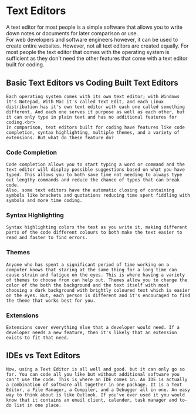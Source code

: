 # Text Editors

A text editor for most people is a simple software that allows you to write down notes or documents for later comparison or use.<br>
For web developers and software engineers however, it can be used to create entire websites. However, not all text editors are created equally. For most people the text editor that comes with the operating system is sufficient as they don't need the other features that come with a text editor built for coding.

## Basic Text Editors vs Coding Built Text Editors

    Each operating system comes with its own text editor; with Windows it's Notepad, With Mac it's called Text Edit, and each Linux distribution has it's own text editor with each one called something different. And each one serves it purpose as well as each other, but it can only type in plain text and has no additional features for coding.<br>
    In comparison, text editors built for coding have features like code completion, syntax highlighting, multiple themes, and a variety of extensions. But what do these feature do?

### Code Completion

    Code completion allows you to start typing a word or command and the text editor will display possible suggestions based on what you have typed. This allows you to both save time not needing to always type out lengthy commands and reduce the chance of typos that can break code.
    Also, some text editors have the automatic closing of containing symbols like brackets and quotations reducing time spent fiddling with symbols and more time coding.

### Syntax Highlighting

    Syntax highlighting colors the text as you write it, making different parts of the code different colours to both make the text easier to read and faster to find errors.

### Themes

    Anyone who has spent a significant period of time working on a computer knows that staring at the same thing for a long time can cause strain and fatigue on the eyes. This is where having a variety of themes to choose from can help out. Themes allow you to change the color of the both the background and the text itself with most choosing a dark background with brightly coloured text which is easier on the eyes. But, each person is different and it's encouraged to find the theme that works best for you.

### Extensions

    Extensions cover everything else that a developer would need. If a developer needs a new feature, then it's likely that an extension exists to fit that need.

## IDEs vs Text Editors

    Now, using a Text Editor is all well and good. but it can only go so far. You can code all you like but without additional software you can't use the code. This is where an IDE comes in. An IDE is actually a combination of software all together in one package. It is a Text Editor, a File Manager, a Compiler, and a Debugger all in one. An easy way to think about is like Outlook. If you've ever used it you would know that it contains an email client, calender, task manager and to-do list in one place.